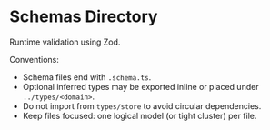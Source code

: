 # Schemas Directory

Runtime validation using Zod.

Conventions:
- Schema files end with `.schema.ts`.
- Optional inferred types may be exported inline or placed under `../types/<domain>`.
- Do not import from `types/store` to avoid circular dependencies.
- Keep files focused: one logical model (or tight cluster) per file.
